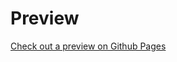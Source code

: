 # Preview

[Check out a preview on Github Pages](https://l3szcz.github.io/caler-edwards-surf/index.html)
